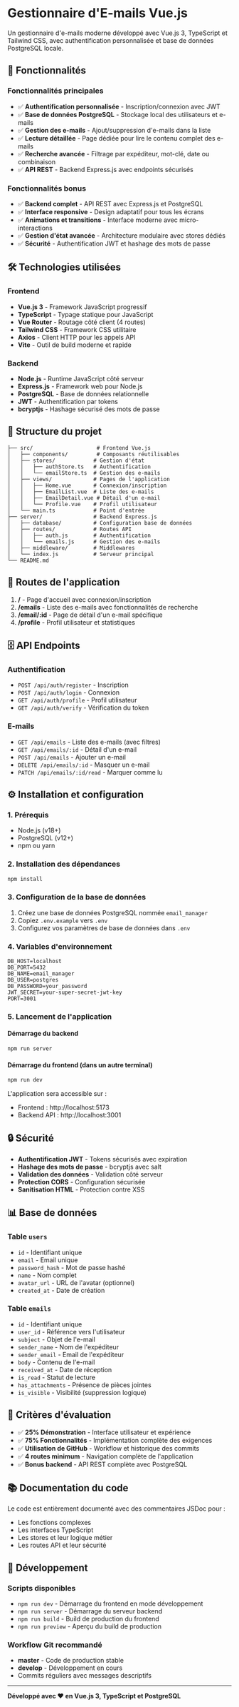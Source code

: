 # Gestionnaire d'E-mails Vue.js

Un gestionnaire d'e-mails moderne développé avec Vue.js 3, TypeScript et Tailwind CSS, avec authentification personnalisée et base de données PostgreSQL locale.

## 🚀 Fonctionnalités

### Fonctionnalités principales
- ✅ **Authentification personnalisée** - Inscription/connexion avec JWT
- ✅ **Base de données PostgreSQL** - Stockage local des utilisateurs et e-mails
- ✅ **Gestion des e-mails** - Ajout/suppression d'e-mails dans la liste
- ✅ **Lecture détaillée** - Page dédiée pour lire le contenu complet des e-mails
- ✅ **Recherche avancée** - Filtrage par expéditeur, mot-clé, date ou combinaison
- ✅ **API REST** - Backend Express.js avec endpoints sécurisés

### Fonctionnalités bonus
- ✅ **Backend complet** - API REST avec Express.js et PostgreSQL
- ✅ **Interface responsive** - Design adaptatif pour tous les écrans
- ✅ **Animations et transitions** - Interface moderne avec micro-interactions
- ✅ **Gestion d'état avancée** - Architecture modulaire avec stores dédiés
- ✅ **Sécurité** - Authentification JWT et hashage des mots de passe

## 🛠️ Technologies utilisées

### Frontend
- **Vue.js 3** - Framework JavaScript progressif
- **TypeScript** - Typage statique pour JavaScript
- **Vue Router** - Routage côté client (4 routes)
- **Tailwind CSS** - Framework CSS utilitaire
- **Axios** - Client HTTP pour les appels API
- **Vite** - Outil de build moderne et rapide

### Backend
- **Node.js** - Runtime JavaScript côté serveur
- **Express.js** - Framework web pour Node.js
- **PostgreSQL** - Base de données relationnelle
- **JWT** - Authentification par tokens
- **bcryptjs** - Hashage sécurisé des mots de passe

## 📁 Structure du projet

```
├── src/                    # Frontend Vue.js
│   ├── components/         # Composants réutilisables
│   ├── stores/            # Gestion d'état
│   │   ├── authStore.ts   # Authentification
│   │   └── emailStore.ts  # Gestion des e-mails
│   ├── views/             # Pages de l'application
│   │   ├── Home.vue       # Connexion/inscription
│   │   ├── EmailList.vue  # Liste des e-mails
│   │   ├── EmailDetail.vue # Détail d'un e-mail
│   │   └── Profile.vue    # Profil utilisateur
│   └── main.ts            # Point d'entrée
├── server/                # Backend Express.js
│   ├── database/          # Configuration base de données
│   ├── routes/            # Routes API
│   │   ├── auth.js        # Authentification
│   │   └── emails.js      # Gestion des e-mails
│   ├── middleware/        # Middlewares
│   └── index.js           # Serveur principal
└── README.md
```

## 🚦 Routes de l'application

1. **/** - Page d'accueil avec connexion/inscription
2. **/emails** - Liste des e-mails avec fonctionnalités de recherche
3. **/email/:id** - Page de détail d'un e-mail spécifique
4. **/profile** - Profil utilisateur et statistiques

## 🗄️ API Endpoints

### Authentification
- `POST /api/auth/register` - Inscription
- `POST /api/auth/login` - Connexion
- `GET /api/auth/profile` - Profil utilisateur
- `GET /api/auth/verify` - Vérification du token

### E-mails
- `GET /api/emails` - Liste des e-mails (avec filtres)
- `GET /api/emails/:id` - Détail d'un e-mail
- `POST /api/emails` - Ajouter un e-mail
- `DELETE /api/emails/:id` - Masquer un e-mail
- `PATCH /api/emails/:id/read` - Marquer comme lu

## ⚙️ Installation et configuration

### 1. Prérequis
- Node.js (v18+)
- PostgreSQL (v12+)
- npm ou yarn

### 2. Installation des dépendances
```bash
npm install
```

### 3. Configuration de la base de données
1. Créez une base de données PostgreSQL nommée `email_manager`
2. Copiez `.env.example` vers `.env`
3. Configurez vos paramètres de base de données dans `.env`

### 4. Variables d'environnement
```env
DB_HOST=localhost
DB_PORT=5432
DB_NAME=email_manager
DB_USER=postgres
DB_PASSWORD=your_password
JWT_SECRET=your-super-secret-jwt-key
PORT=3001
```

### 5. Lancement de l'application

#### Démarrage du backend
```bash
npm run server
```

#### Démarrage du frontend (dans un autre terminal)
```bash
npm run dev
```

L'application sera accessible sur :
- Frontend : http://localhost:5173
- Backend API : http://localhost:3001

## 🔒 Sécurité

- **Authentification JWT** - Tokens sécurisés avec expiration
- **Hashage des mots de passe** - bcryptjs avec salt
- **Validation des données** - Validation côté serveur
- **Protection CORS** - Configuration sécurisée
- **Sanitisation HTML** - Protection contre XSS

## 📊 Base de données

### Table `users`
- `id` - Identifiant unique
- `email` - Email unique
- `password_hash` - Mot de passe hashé
- `name` - Nom complet
- `avatar_url` - URL de l'avatar (optionnel)
- `created_at` - Date de création

### Table `emails`
- `id` - Identifiant unique
- `user_id` - Référence vers l'utilisateur
- `subject` - Objet de l'e-mail
- `sender_name` - Nom de l'expéditeur
- `sender_email` - Email de l'expéditeur
- `body` - Contenu de l'e-mail
- `received_at` - Date de réception
- `is_read` - Statut de lecture
- `has_attachments` - Présence de pièces jointes
- `is_visible` - Visibilité (suppression logique)

## 🎯 Critères d'évaluation

- ✅ **25% Démonstration** - Interface utilisateur et expérience
- ✅ **75% Fonctionnalités** - Implémentation complète des exigences
- ✅ **Utilisation de GitHub** - Workflow et historique des commits
- ✅ **4 routes minimum** - Navigation complète de l'application
- ✅ **Bonus backend** - API REST complète avec PostgreSQL

## 📚 Documentation du code

Le code est entièrement documenté avec des commentaires JSDoc pour :
- Les fonctions complexes
- Les interfaces TypeScript
- Les stores et leur logique métier
- Les routes API et leur sécurité

## 🔧 Développement

### Scripts disponibles
- `npm run dev` - Démarrage du frontend en mode développement
- `npm run server` - Démarrage du serveur backend
- `npm run build` - Build de production du frontend
- `npm run preview` - Aperçu du build de production

### Workflow Git recommandé
- **master** - Code de production stable
- **develop** - Développement en cours
- Commits réguliers avec messages descriptifs

---

**Développé avec ❤️ en Vue.js 3, TypeScript et PostgreSQL**